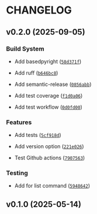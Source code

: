 # CHANGELOG


## v0.2.0 (2025-09-05)

### Build System

- Add basedpyright
  ([`58d371f`](https://github.com/RomainGiraud/projects-organizer/commit/58d371f405003bef6f597361d3cb95a7761f5941))

- Add ruff
  ([`b646bc8`](https://github.com/RomainGiraud/projects-organizer/commit/b646bc8fad1bfb69c8b4081a485047b782e063c6))

- Add semantic-release
  ([`0856abb`](https://github.com/RomainGiraud/projects-organizer/commit/0856abbc6cfc018d85d5e903624e88935aac5151))

- Add test coverage
  ([`f1d0a06`](https://github.com/RomainGiraud/projects-organizer/commit/f1d0a064539f1cb810bffb115e03314a736842be))

- Add test workflow
  ([`0d0fd00`](https://github.com/RomainGiraud/projects-organizer/commit/0d0fd00c7c599024bb3d4af05cfb3db75c1fd1f4))

### Features

- Add tests
  ([`5cf918d`](https://github.com/RomainGiraud/projects-organizer/commit/5cf918dcf74567c3f80de614c60d6305be6f634b))

- Add version option
  ([`221e026`](https://github.com/RomainGiraud/projects-organizer/commit/221e026f90e539d7a87c147e95cc9ce0943ada53))

- Test Github actions
  ([`7907563`](https://github.com/RomainGiraud/projects-organizer/commit/790756375a9327ba3bbacf1da45bd6e8a7362870))

### Testing

- Add for list command
  ([`5948642`](https://github.com/RomainGiraud/projects-organizer/commit/5948642576698bcfbad180eec0eabea4a15e969a))


## v0.1.0 (2025-05-14)
